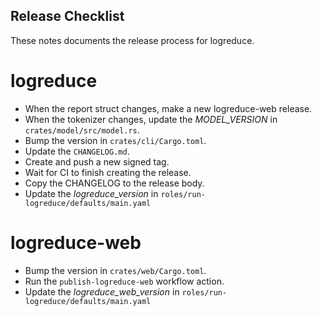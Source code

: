 Release Checklist
-----------------

These notes documents the release process for logreduce.

# logreduce

- When the report struct changes, make a new logreduce-web release.
- When the tokenizer changes, update the *MODEL_VERSION* in `crates/model/src/model.rs`.
- Bump the version in `crates/cli/Cargo.toml`.
- Update the `CHANGELOG.md`.
- Create and push a new signed tag.
- Wait for CI to finish creating the release.
- Copy the CHANGELOG to the release body.
- Update the *logreduce_version* in `roles/run-logreduce/defaults/main.yaml`

# logreduce-web

- Bump the version in `crates/web/Cargo.toml`.
- Run the `publish-logreduce-web` workflow action.
- Update the *logreduce_web_version* in `roles/run-logreduce/defaults/main.yaml`
